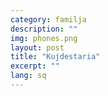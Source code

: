 ```yaml
---
category: familja
description: ""
img: phones.png
layout: post
title: "Kujdestaria"
excerpt: ""
lang: sq
---
```


